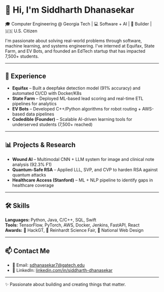 # 👋 Hi, I'm Siddharth Dhanasekar

🎓 Computer Engineering @ Georgia Tech | 💻 Software + AI | 🚀 Builder | 🇺🇸 U.S. Citizen

I'm passionate about solving real-world problems through software, machine learning, and systems engineering. I've interned at Equifax, State Farm, and EV Bots, and founded an EdTech startup that has impacted 7,500+ students.

---

## 💼 Experience

- **Equifax** – Built a deepfake detection model (91% accuracy) and automated CI/CD with Docker/K8s  
- **State Farm** – Deployed ML-based lead scoring and real-time ETL pipelines for analytics  
- **EV Bots** – Developed C++/Python algorithms for robot routing + AWS-based data pipelines  
- **Codedible (Founder)** – Scalable AI-driven learning tools for underserved students (7,500+ reached)

---

## 📊 Projects & Research

- **Wound AI** – Multimodal CNN + LLM system for image and clinical note analysis (92.3% F1)  
- **Quantum-Safe RSA** – Applied LLL, SVP, and CVP to harden RSA against quantum attacks  
- **Healthcare Access (Stanford)** – ML + NLP pipeline to identify gaps in healthcare coverage

---

## 🛠️ Skills

**Languages:** Python, Java, C/C++, SQL, Swift  
**Tools:** TensorFlow, PyTorch, AWS, Docker, Jenkins, FastAPI, React  
**Awards:** 🥇 HackGT, 🥇 Reinhardt Science Fair, 🥉 National Web Design

---

## 📫 Contact Me

- 📧 Email: [sdhanasekar7@gatech.edu](mailto:sdhanasekar7@gatech.edu)  
- 🔗 LinkedIn: [linkedin.com/in/siddharth-dhanasekar](https://www.linkedin.com/in/siddharth-dhanasekar)  

---

✨ Passionate about building and creating things that matter.

